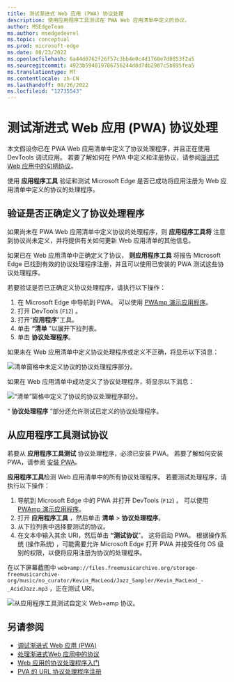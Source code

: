 ```yaml
---
title: 测试渐进式 Web 应用 (PWA) 协议处理
description: 使用应用程序工具测试在 PWA Web 应用清单中定义的协议。
author: MSEdgeTeam
ms.author: msedgedevrel
ms.topic: conceptual
ms.prod: microsoft-edge
ms.date: 08/23/2022
ms.openlocfilehash: 6a44d0762f26f57c3bb4e0c4d1760e7d0853f2a5
ms.sourcegitcommit: 4923b594019786756244d8d7db2987c5b895fea5
ms.translationtype: MT
ms.contentlocale: zh-CN
ms.lasthandoff: 08/26/2022
ms.locfileid: "12735543"
---
```

# <a name="test-progressive-web-app-pwa-protocol-handling"></a>测试渐进式 Web 应用 (PWA) 协议处理

本文假设你已在 PWA Web 应用清单中定义了协议处理程序，并且正在使用 DevTools 调试应用。 若要了解如何在 PWA 中定义和注册协议，请参阅[渐进式Web 应用中的句柄协议](../../progressive-web-apps-chromium/how-to/handle-protocols.md)。  

使用 **应用程序工具** 验证和测试 Microsoft Edge 是否已成功将应用注册为 Web 应用清单中定义的协议的处理程序。


<!-- ====================================================================== -->
## <a name="verify-that-protocol-handlers-are-defined-correctly"></a>验证是否正确定义了协议处理程序

如果尚未在 PWA Web 应用清单中定义协议的处理程序，则 **应用程序工具将** 注意到协议尚未定义，并将提供有关如何更新 Web 应用清单的其他信息。

如果已在 Web 应用清单中正确定义了协议， **则应用程序工具** 将报告 Microsoft Edge 已找到有效的协议处理程序注册，并且可以使用已安装的 PWA 测试这些协议处理程序。

若要验证是否已正确定义协议处理程序，请执行以下操作：

1. 在 Microsoft Edge 中导航到 PWA。 可以使用 [PWAmp 演示应用程序](https://microsoftedge.github.io/Demos/pwamp/)。
1. 打开 DevTools (`F12`) 。
1. 打开“**应用程序**”工具。
1. 单击 **“清单** ”以展开下拉列表。
1. 单击 **协议处理程序**。

如果未在 Web 应用清单中定义协议处理程序或定义不正确，将显示以下消息：

![清单窗格中未定义协议的协议处理程序部分。](./images/protocol-handlers-not-defined.png)

如果在 Web 应用清单中成功定义了协议处理程序，将显示以下消息：

![“清单”窗格中定义了协议的协议处理程序部分。](./images/protocol-handlers-defined.png)

“ **协议处理程序** ”部分还允许测试已定义的协议处理程序。


<!-- ====================================================================== -->
## <a name="test-protocols-from-the-application-tool"></a>从应用程序工具测试协议

若要从 **应用程序工具测试** 协议处理程序，必须已安装 PWA。 若要了解如何安装 PWA，请参阅 [安装 PWA](../../progressive-web-apps-chromium/ux.md#installing-a-pwa)。

**应用程序工具**检测 Web 应用清单中的所有协议处理程序。 若要测试处理程序，请执行以下操作：

1. 导航到 Microsoft Edge 中的 PWA 并打开 DevTools (`F12`) 。 可以使用 [PWAmp 演示应用程序](https://microsoftedge.github.io/Demos/pwamp/)。
1. 打开 **应用程序工具** ，然后单击 **清单** > **协议处理程序**。
1. 从下拉列表中选择要测试的协议。
1. 在文本中输入其余 URI，然后单击 **“测试协议**”。 这将启动 PWA。 根据操作系统 (操作系统) ，可能需要允许 Microsoft Edge 打开 PWA 并接受任何 OS 级别的权限，以便将应用注册为协议的处理程序。

在以下屏幕截图中 `web+amp://files.freemusicarchive.org/storage-freemusicarchive-org/music/no_curator/Kevin_MacLeod/Jazz_Sampler/Kevin_MacLeod_-_AcidJazz.mp3` ，正在测试 URI。

![从应用程序工具测试自定义 Web+amp 协议。](./images/test-protocol-handlers.png)


<!-- ====================================================================== -->
## <a name="see-also"></a>另请参阅

*  [调试渐进式 Web 应用 (PWA)](./index.md)
*  [处理渐进式Web 应用中的协议](../../progressive-web-apps-chromium/how-to/handle-protocols.md)
*  [Web 应用的协议处理程序入门](https://blogs.windows.com/msedgedev/2022/01/20/getting-started-url-protocol-handlers-microsoft-edge/)
*  [PVA 的 URL 协议处理程序注册](https://web.dev/url-protocol-handler/)
